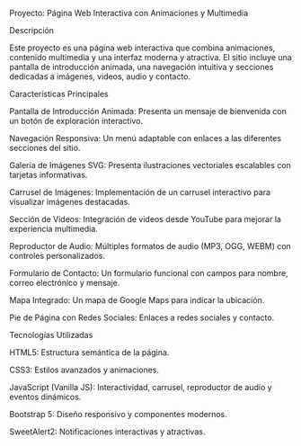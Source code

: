 Proyecto: Página Web Interactiva con Animaciones y Multimedia

Descripción

Este proyecto es una página web interactiva que combina animaciones, contenido multimedia y una interfaz moderna y atractiva. El sitio incluye una pantalla de introducción animada, una navegación intuitiva y secciones dedicadas a imágenes, videos, audio y contacto.

Características Principales

Pantalla de Introducción Animada: Presenta un mensaje de bienvenida con un botón de exploración interactivo.

Navegación Responsiva: Un menú adaptable con enlaces a las diferentes secciones del sitio.

Galería de Imágenes SVG: Presenta ilustraciones vectoriales escalables con tarjetas informativas.

Carrusel de Imágenes: Implementación de un carrusel interactivo para visualizar imágenes destacadas.

Sección de Videos: Integración de videos desde YouTube para mejorar la experiencia multimedia.

Reproductor de Audio: Múltiples formatos de audio (MP3, OGG, WEBM) con controles personalizados.

Formulario de Contacto: Un formulario funcional con campos para nombre, correo electrónico y mensaje.

Mapa Integrado: Un mapa de Google Maps para indicar la ubicación.

Pie de Página con Redes Sociales: Enlaces a redes sociales y contacto.

Tecnologías Utilizadas

HTML5: Estructura semántica de la página.

CSS3: Estilos avanzados y animaciones.

JavaScript (Vanilla JS): Interactividad, carrusel, reproductor de audio y eventos dinámicos.

Bootstrap 5: Diseño responsivo y componentes modernos.

SweetAlert2: Notificaciones interactivas y atractivas.
